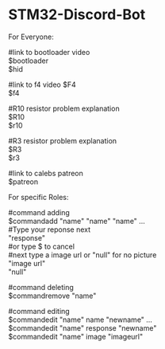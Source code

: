 # STM32-Discord-Bot

For Everyone:

#link to bootloader video  
    $bootloader  
    $hid  

#link to f4 video
    $F4  
    $f4  

#R10 resistor problem explanation  
    $R10  
    $r10  

#R3 resistor problem explanation  
    $R3  
    $r3   

#link to calebs patreon  
    $patreon  

For specific Roles:

#command adding  
    $commandadd "name" "name" "name" ...  
    #Type your reponse next  
    "response"  
    #or type $ to cancel  
    #next type a image url or "null" for no picture  
    "image url"  
    "null"  

#command deleting  
    $commandremove "name"  

#command editing  
    $commandedit "name" name "newname" ...  
    $commandedit "name" response "newname"  
    $commandedit "name" image "imageurl"  
